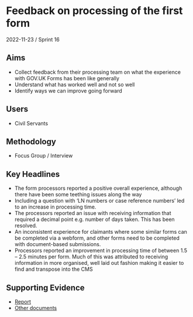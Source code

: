 # Feedback on processing of the first form

2022-11-23 / Sprint 16

## Aims
- Collect feedback from their processing team on what the experience with GOV.UK Forms has been like generally 
- Understand what has worked well and not so well
- Identify ways we can improve going forward

## Users
- Civil Servants

## Methodology
- Focus Group / Interview

## Key Headlines

- The form processors reported a positive overall experience, although there have been some teething issues along the way
- Including a question with ‘LN numbers or case reference numbers’ led to an increase in processing time.
- The processors reported an issue with receiving information that required a decimal point e.g. number of days taken. This has been resolved.
- An inconsistent experience for claimants where some similar forms can be completed via a webform, and other forms need to be completed with document-based submissions.
- Processors reported an improvement in processing time of between 1.5 – 2.5 minutes per form. Much of this was attributed to receiving information in more organised, well laid out fashion making it easier to find and transpose into the CMS

## Supporting Evidence
- [Report](https://docs.google.com/presentation/d/1auIySXU8ENpf9w7pplidhnRSpNNWXu1j/edit)
- [Other documents](https://drive.google.com/drive/folders/1tW3CMiESgubPZQBJfWecZ07IlPzwFQdL)
